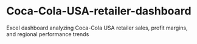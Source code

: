 # Coca-Cola-USA-retailer-dashboard
Excel dashboard analyzing Coca-Cola USA retailer sales, profit margins, and regional performance trends
